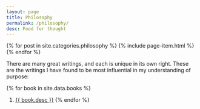 ```yaml
---
layout: page
title: Philosophy
permalink: /philosophy/
desc: Food for thought
---
```


<!-- <p>
  <small>
  {% for social in site.data.social %}
    {% if social.category == "philosophy" %}
      <a target="_blank" href="{{ social.url }}" title="{{ social.title }}">
        <i class="fa {{ social.icon }}"></i>
        {{ social.desc }}
      </a><br>
    {% endif %}
  {% endfor %}
  </small>
</p> -->

<div>
{% for post in site.categories.philosophy %}
  {% include page-item.html %}
{% endfor %}
</div>

There are many great writings, and each is unique in its own right. These are
the writings I have found to be most influential in my understanding of purpose:

{% for book in site.data.books %}
  1. <a target="_blank" href="{{ book.url }}" title="{{ book.title }}">{{ book.desc }}</a>
{% endfor %}
